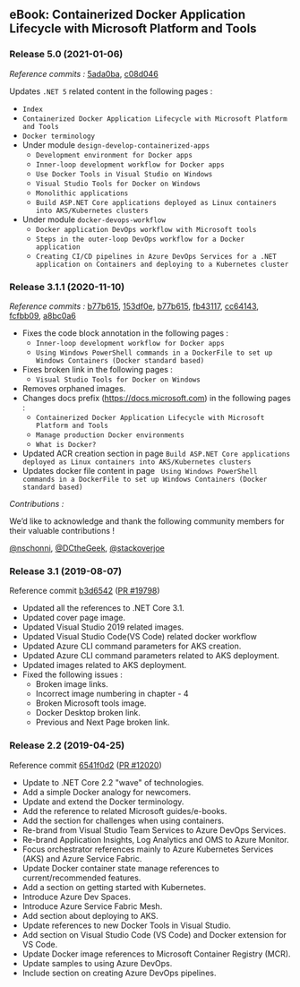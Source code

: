 ## eBook: Containerized Docker Application Lifecycle with Microsoft Platform and Tools

### Release 5.0 (2021-01-06)

*Reference commits :* [5ada0ba](https://github.com/dotnet/docs/pull/22242/commits/5ada0ba94f8e267993c6f2cba7db1237acfe8ce2), [c08d046](https://github.com/dotnet/docs/pull/22242/commits/c08d046f893d946a70163abc729aeeedcf88fdb3)

Updates `.NET 5` related content in the following pages :

- `Index`
- `Containerized Docker Application Lifecycle with Microsoft Platform and Tools`
- `Docker terminology`
- Under module `design-develop-containerized-apps`
	- `Development environment for Docker apps`
	- `Inner-loop development workflow for Docker apps`
	- `Use Docker Tools in Visual Studio on Windows`
	- `Visual Studio Tools for Docker on Windows`
	- `Monolithic applications`
	- `Build ASP.NET Core applications deployed as Linux containers into AKS/Kubernetes clusters`
- Under module `docker-devops-workflow`
	- `Docker application DevOps workflow with Microsoft tools`
	- `Steps in the outer-loop DevOps workflow for a Docker application`
	- `Creating CI/CD pipelines in Azure DevOps Services for a .NET application on Containers and deploying to a Kubernetes cluster`

### Release 3.1.1 (2020-11-10)

*Reference commits :* [b77b615](https://github.com/dotnet/docs/commit/153df0eaf4f6acd340e77818c6b617d9e554f004), [153df0e](https://github.com/dotnet/docs/commit/153df0eaf4f6acd340e77818c6b617d9e554f004), [b77b615](https://github.com/dotnet/docs/commit/b77b615d4b45334905c6e9dfa6b165abbcabc7d5), [fb43117](https://github.com/dotnet/docs/commit/fb431175564955b9beb6706de19a5ed9639995ee), [cc64143](https://github.com/dotnet/docs/commit/cc64143cb9e691d7668621429a96a167cf022214), [fcfbb09](https://github.com/dotnet/docs/commit/fcfbb094392830ef47d37a5c72fabef04bf34449), [a8bc0a6](https://github.com/dotnet/docs/commit/a8bc0a6478e569f2a8dca6a69bf5b2e4c2302d4e)

- Fixes the code block annotation in the following pages :
    - `Inner-loop development workflow for Docker apps`
    - `Using Windows PowerShell commands in a DockerFile to set up Windows Containers (Docker standard based)`
- Fixes broken link in the following pages :
    - `Visual Studio Tools for Docker on Windows`
- Removes orphaned images. 
- Changes docs prefix (https://docs.microsoft.com) in the following pages :
    - `Containerized Docker Application Lifecycle with Microsoft Platform and Tools`
    - `Manage production Docker environments`
    - `What is Docker?`    
- Updated ACR creation section in page `Build ASP.NET Core applications deployed as Linux containers into AKS/Kubernetes clusters`
- Updates docker file content in page ` Using Windows PowerShell commands in a DockerFile to set up Windows Containers (Docker standard based)`

*Contributions :* 

We’d like to acknowledge and thank the following community members for their valuable contributions !

[@nschonni](https://github.com/nschonni), [@DCtheGeek](https://github.com/DCtheGeek), [@stackoverjoe](https://github.com/stackoverjoe)


### Release 3.1 (2019-08-07)

Reference commit [b3d6542](https://github.com/dotnet/docs/pull/19798/commits/b3d6542eeeffa6819b51c80712f51026dea94714) ([PR #19798](https://github.com/dotnet/docs/pull/19798))

- Updated all the references to .NET Core 3.1.
- Updated cover page image.
- Updated Visual Studio 2019 related images.
- Updated Visual Studio Code(VS Code) related docker workflow
- Updated Azure CLI command parameters for AKS creation.
- Updated Azure CLI command parameters related to AKS deployment.
- Updated images related to AKS deployment. 
- Fixed the following issues :
    - Broken image links.
    - Incorrect image numbering in chapter - 4    
    - Broken Microsoft tools image.
    - Docker Desktop broken link.
    - Previous and Next Page broken link.


### Release 2.2 (2019-04-25)

Reference commit [6541f0d2](https://github.com/dotnet/docs/pull/12020/commits/6541f0d22e4248cb36a63d2c80d3fdf38aee1d74) ([PR #12020](https://github.com/dotnet/docs/pull/12020))

- Update to .NET Core 2.2 "wave" of technologies.
- Add a simple Docker analogy for newcomers.
- Update and extend the Docker terminology.
- Add the reference to related Microsoft guides/e-books.
- Add the section for challenges when using containers.
- Re-brand from Visual Studio Team Services to Azure DevOps Services.
- Re-brand Application Insights, Log Analytics and OMS to Azure Monitor.
- Focus orchestrator references mainly to Azure Kubernetes Services (AKS) and Azure Service Fabric.
- Update Docker container state manage references to current/recommended features.
- Add a section on getting started with Kubernetes.
- Introduce Azure Dev Spaces.
- Introduce Azure Service Fabric Mesh.
- Add section about deploying to AKS.
- Update references to new Docker Tools in Visual Studio.
- Add section on Visual Studio Code (VS Code) and Docker extension for VS Code.
- Update Docker image references to Microsoft Container Registry (MCR).
- Update samples to using Azure DevOps.
- Include section on creating Azure DevOps pipelines.
